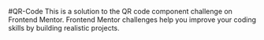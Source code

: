 #QR-Code
This is a solution to the QR code component challenge on Frontend Mentor. Frontend Mentor challenges help you improve your coding skills by building realistic projects.


